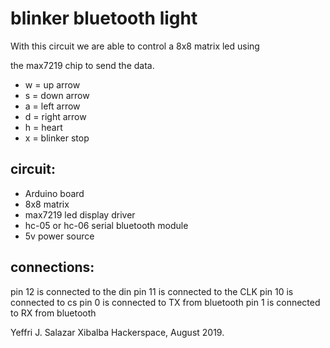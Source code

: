 
# blinker bluetooth light

With this circuit we are able to control a 8x8 matrix led using

the max7219 chip to send the data.

* w = up arrow
* s = down arrow
* a = left arrow
* d = right arrow
* h = heart
* x = blinker stop

## circuit:
* Arduino board
* 8x8 matrix
* max7219 led display driver
* hc-05 or hc-06 serial bluetooth module
* 5v power source

## connections:
pin 12 is connected to the din
pin 11 is connected to the CLK
pin 10 is connected to cs
pin 0 is connected to TX from bluetooth
pin 1 is connected to RX from bluetooth

Yeffri J. Salazar
Xibalba Hackerspace, August 2019.
